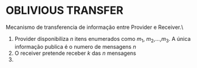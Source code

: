 # OBLIVIOUS TRANSFER

Mecanismo de transferencia de informação entre Provider e Receiver.\

1. Provider disponibiliza $n$ itens enumerados como $m_1$, $m_2$,...,$m_3$. A única informação publica é o numero de mensagens $n$
2. O receiver pretende receber $k$ das $n$ mensagens
3.

